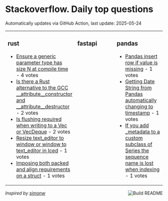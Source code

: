 # Stackoverflow. Daily top questions 

Automatically updates via GitHub Action, last update: <!-- date starts -->2025-05-24<!-- date ends -->


<table><tr><td valign="top" width="33%">

### rust
<!-- rust starts -->
* [Ensure a generic parameter type has size N at compile time](https://stackoverflow.com/questions/79634737/ensure-a-generic-parameter-type-has-size-n-at-compile-time) - 4 votes
* [Is there a Rust alternative to the GCC __attribute__constructor and __attribute__destructor](https://stackoverflow.com/questions/79635601/is-there-a-rust-alternative-to-the-gcc-attribute-constructor-and-attrib) - 2 votes
* [Is flushing required when writing to a Vec or VecDeque](https://stackoverflow.com/questions/79634993/is-flushing-required-when-writing-to-a-vec-or-vecdeque) - 2 votes
* [Resize text_editor to window or window to text_editor in Iced](https://stackoverflow.com/questions/79636501/resize-text-editor-to-window-or-window-to-text-editor-in-iced) - 1 votes
* [Imposing both packed and align requirements on a struct](https://stackoverflow.com/questions/79637156/imposing-both-packed-and-align-requirements-on-a-struct) - 1 votes
<!-- rust ends -->
</td><td valign="top" width="34%">


### fastapi
<!-- fastapi starts -->

<!-- fastapi ends -->
</td><td valign="top" width="34%">


### pandas
<!-- pandas starts -->
* [Pandas insert row if value is missing](https://stackoverflow.com/questions/79635993/pandas-insert-row-if-value-is-missing) - 1 votes
* [Getting Date String from Pandas automatically changing to timestamp](https://stackoverflow.com/questions/79634831/getting-date-string-from-pandas-automatically-changing-to-timestamp) - 1 votes
* [If you add _metadata to a custom subclass of Series the sequence name is lost when indexing](https://stackoverflow.com/questions/79636672/if-you-add-metadata-to-a-custom-subclass-of-series-the-sequence-name-is-lost-w) - 1 votes
<!-- pandas ends -->
</td></tr></table>

<a href="https://github.com/hp0404/hp0404/actions"><img src="https://github.com/hp0404/hp0404/workflows/Build%20README/badge.svg" align="right" alt="Build README"></a> <p>*Inspired by  [simonw](https://github.com/simonw/simonw)*</p>
